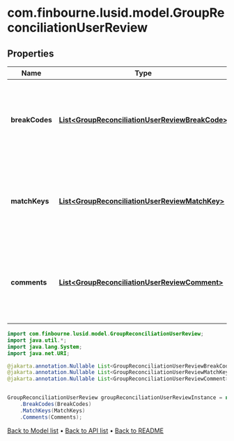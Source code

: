 # com.finbourne.lusid.model.GroupReconciliationUserReview

## Properties

Name | Type | Description | Notes
------------ | ------------- | ------------- | -------------
**breakCodes** | [**List&lt;GroupReconciliationUserReviewBreakCode&gt;**](GroupReconciliationUserReviewBreakCode.md) | A list of break codes shared between the reconciliation runs of the same run instance and result hash. | [optional] [default to List<GroupReconciliationUserReviewBreakCode>]
**matchKeys** | [**List&lt;GroupReconciliationUserReviewMatchKey&gt;**](GroupReconciliationUserReviewMatchKey.md) | A list of match keys shared between the reconciliation runs of the same run instance and result hash. | [optional] [default to List<GroupReconciliationUserReviewMatchKey>]
**comments** | [**List&lt;GroupReconciliationUserReviewComment&gt;**](GroupReconciliationUserReviewComment.md) | A list of comments shared between the reconciliation runs of the same run instance and result hash. | [optional] [default to List<GroupReconciliationUserReviewComment>]

```java
import com.finbourne.lusid.model.GroupReconciliationUserReview;
import java.util.*;
import java.lang.System;
import java.net.URI;

@jakarta.annotation.Nullable List<GroupReconciliationUserReviewBreakCode> BreakCodes = new List<GroupReconciliationUserReviewBreakCode>();
@jakarta.annotation.Nullable List<GroupReconciliationUserReviewMatchKey> MatchKeys = new List<GroupReconciliationUserReviewMatchKey>();
@jakarta.annotation.Nullable List<GroupReconciliationUserReviewComment> Comments = new List<GroupReconciliationUserReviewComment>();


GroupReconciliationUserReview groupReconciliationUserReviewInstance = new GroupReconciliationUserReview()
    .BreakCodes(BreakCodes)
    .MatchKeys(MatchKeys)
    .Comments(Comments);
```


[Back to Model list](../README.md#documentation-for-models) &#8226; [Back to API list](../README.md#documentation-for-api-endpoints) &#8226; [Back to README](../README.md)
